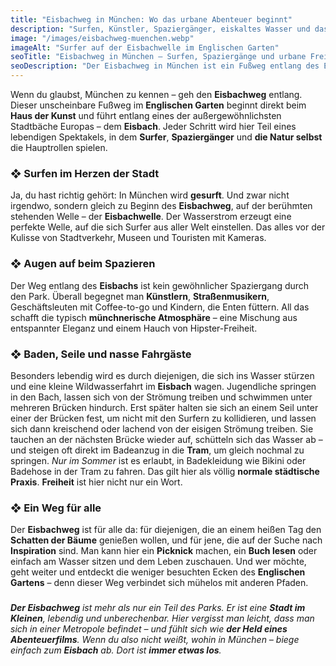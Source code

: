 ```yaml
---
title: "Eisbachweg in München: Wo das urbane Abenteuer beginnt"
description: "Surfen, Künstler, Spaziergänger, eiskaltes Wasser und das Gefühl von Freiheit – all das bietet der Eisbachweg in München, einer der ungewöhnlichsten Stadtbäche Europas."
image: "/images/eisbachweg-muenchen.webp"
imageAlt: "Surfer auf der Eisbachwelle im Englischen Garten"
seoTitle: "Eisbachweg in München – Surfen, Spaziergänge und urbane Freiheit"
seoDescription: "Der Eisbachweg in München ist ein Fußweg entlang des Eisbachs mit Surfern, Musikern, Badenden und Picknicks mitten im Herzen der Stadt."
---
```


Wenn du glaubst, München zu kennen – geh den **Eisbachweg** entlang. Dieser unscheinbare Fußweg im **Englischen Garten** beginnt direkt beim **Haus der Kunst** und führt entlang eines der außergewöhnlichsten Stadtbäche Europas – dem **Eisbach**. Jeder Schritt wird hier Teil eines lebendigen Spektakels, in dem **Surfer**, **Spaziergänger** und **die Natur selbst** die Hauptrollen spielen.

### ❖ Surfen im Herzen der Stadt

Ja, du hast richtig gehört: In München wird **gesurft**. Und zwar nicht irgendwo, sondern gleich zu Beginn des **Eisbachweg**, auf der berühmten stehenden Welle – der **Eisbachwelle**. Der Wasserstrom erzeugt eine perfekte Welle, auf die sich Surfer aus aller Welt einstellen. Das alles vor der Kulisse von Stadtverkehr, Museen und Touristen mit Kameras.

### ❖ Augen auf beim Spazieren

Der Weg entlang des **Eisbachs** ist kein gewöhnlicher Spaziergang durch den Park. Überall begegnet man **Künstlern**, **Straßenmusikern**, Geschäftsleuten mit Coffee-to-go und Kindern, die Enten füttern. All das schafft die typisch **münchnerische Atmosphäre** – eine Mischung aus entspannter Eleganz und einem Hauch von Hipster-Freiheit.

### ❖ Baden, Seile und nasse Fahrgäste

Besonders lebendig wird es durch diejenigen, die sich ins Wasser stürzen und eine kleine Wildwasserfahrt im **Eisbach** wagen. Jugendliche springen in den Bach, lassen sich von der Strömung treiben und schwimmen unter mehreren Brücken hindurch. Erst später halten sie sich an einem Seil unter einer der Brücken fest, um nicht mit den Surfern zu kollidieren, und lassen sich dann kreischend oder lachend von der eisigen Strömung treiben. Sie tauchen an der nächsten Brücke wieder auf, schütteln sich das Wasser ab – und steigen oft direkt im Badeanzug in die **Tram**, um gleich nochmal zu springen. _Nur im Sommer_ ist es erlaubt, in Badekleidung wie Bikini oder Badehose in der Tram zu fahren. Das gilt hier als völlig **normale städtische Praxis**. **Freiheit** ist hier nicht nur ein Wort.

### ❖ Ein Weg für alle

Der **Eisbachweg** ist für alle da: für diejenigen, die an einem heißen Tag den **Schatten der Bäume** genießen wollen, und für jene, die auf der Suche nach **Inspiration** sind. Man kann hier ein **Picknick** machen, ein **Buch lesen** oder einfach am Wasser sitzen und dem Leben zuschauen. Und wer möchte, geht weiter und entdeckt die weniger besuchten Ecken des **Englischen Gartens** – denn dieser Weg verbindet sich mühelos mit anderen Pfaden.

### 

_**Der Eisbachweg** ist mehr als nur ein Teil des Parks. Er ist eine **Stadt im Kleinen**, lebendig und unberechenbar. Hier vergisst man leicht, dass man sich in einer Metropole befindet – und fühlt sich wie **der Held eines Abenteuerfilms**. Wenn du also nicht weißt, wohin in München – biege einfach zum **Eisbach** ab. Dort ist **immer etwas los**._
